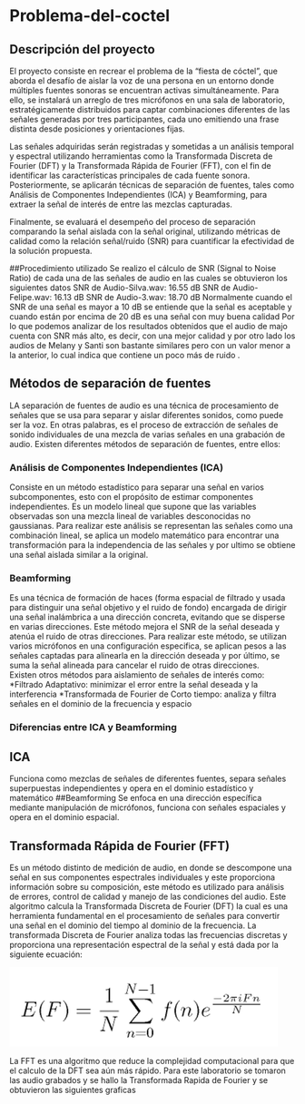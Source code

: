 # Problema-del-coctel
## Descripción del proyecto

El proyecto consiste en recrear el problema de la “fiesta de cóctel”, que aborda el desafío de aislar la voz de una persona en un entorno donde múltiples fuentes sonoras se encuentran activas simultáneamente. Para ello, se instalará un arreglo de tres micrófonos en una sala de laboratorio, estratégicamente distribuidos para captar combinaciones diferentes de las señales generadas por tres participantes, cada uno emitiendo una frase distinta desde posiciones y orientaciones fijas.

Las señales adquiridas serán registradas y sometidas a un análisis temporal y espectral utilizando herramientas como la Transformada Discreta de Fourier (DFT) y la Transformada Rápida de Fourier (FFT), con el fin de identificar las características principales de cada fuente sonora. Posteriormente, se aplicarán técnicas de separación de fuentes, tales como Análisis de Componentes Independientes (ICA) y Beamforming, para extraer la señal de interés de entre las mezclas capturadas.

Finalmente, se evaluará el desempeño del proceso de separación comparando la señal aislada con la señal original, utilizando métricas de calidad como la relación señal/ruido (SNR) para cuantificar la efectividad de la solución propuesta.

##Procedimiento utilizado
Se realizo el cálculo de SNR (Signal to Noise Ratio) de cada una de las señales de audio en las cuales se obtuvieron los siguientes datos
SNR de Audio-Silva.wav: 16.55 dB
SNR de Audio-Felipe.wav: 16.13 dB
SNR de Audio-3.wav: 18.70 dB
Normalmente cuando el SNR de una señal es mayor a 10 dB se entiende que la señal es aceptable y cuando están por encima de 20 dB es una señal con muy buena calidad
Por lo que podemos analizar de los resultados obtenidos que el audio de majo cuenta con SNR más alto, es decir, con una mejor calidad y por otro lado los audios de Melany y Santi son bastante similares pero con un valor menor a la anterior, lo cual indica que contiene un poco más de ruido . 

## Métodos de separación de fuentes
LA separación de fuentes de audio es una técnica de procesamiento de señales que se usa para separar y aislar diferentes sonidos, como puede ser la voz. En otras palabras, es el proceso de extracción de señales de sonido individuales de una mezcla de varias señales en una grabación de audio.
Existen diferentes métodos de separación de fuentes, entre ellos:
### Análisis de Componentes Independientes (ICA)
Consiste en un método estadístico para separar una señal en varios subcomponentes, esto con el propósito de estimar componentes independientes. Es un modelo lineal que supone que las variables observadas son una mezcla lineal de variables desconocidas no gaussianas. 
Para realizar este análisis se representan las señales como una combinación lineal, se aplica un modelo matemático para encontrar una transformación para la independencia de las señales y por ultimo se obtiene una señal aislada similar a la original.
### Beamforming 
Es una técnica de formación de haces (forma espacial de filtrado y usada para distinguir una señal objetivo y el ruido de fondo) encargada de dirigir una señal inalámbrica a una dirección concreta, evitando que se disperse en varias direcciones. Este método mejora el SNR de la señal deseada y atenúa el ruido de otras direcciones. 
Para realizar este método, se utilizan varios micrófonos en una configuración especifica, se aplican pesos a las señales captadas para alinearla en la dirección deseada y por último, se suma la señal alineada para cancelar el ruido de otras direcciones.  
Existen otros métodos para aislamiento de señales de interés como:
*Filtrado Adaptativo: minimizar el error entre la señal deseada y la interferencia
*Transformada de Fourier de Corto tiempo: analiza y filtra señales en el dominio de la frecuencia y espacio

### Diferencias entre ICA y Beamforming
## ICA
Funciona como mezclas de señales de diferentes fuentes, separa señales superpuestas independientes y opera en el dominio estadístico y matemático
##Beamforming
Se enfoca en una dirección específica mediante manipulación de micrófonos, funciona con señales espaciales y opera en el dominio espacial.

## Transformada Rápida de Fourier (FFT)
Es un método distinto de medición de audio, en donde se descompone una señal en sus componentes espectrales individuales y este proporciona información sobre su composición, este método es utilizado para análisis de errores, control de calidad y manejo de las condiciones del audio.  Este algoritmo calcula la Transformada Discreta de Fourier (DFT) la cual es una herramienta fundamental en el procesamiento de señales para convertir una señal en el dominio del tiempo al dominio de la frecuencia. 
La transformada Discreta de Fourier analiza todas las frecuencias discretas y proporciona una representación espectral de la señal y está dada por la siguiente ecuación:

![image](https://github.com/felipeacosta-m/Problema-del-coctel/blob/f525a99f91de679c0a9343b931044e83ae6b76a6/DiscretaFourier.png)

La FFT es una algoritmo que reduce la complejidad computacional para que el calculo de la DFT sea aún más rápido. 
Para este laboratorio se tomaron las audio grabados y se hallo la Transformada Rapida de Fourier y se obtuvieron las siguientes graficas

